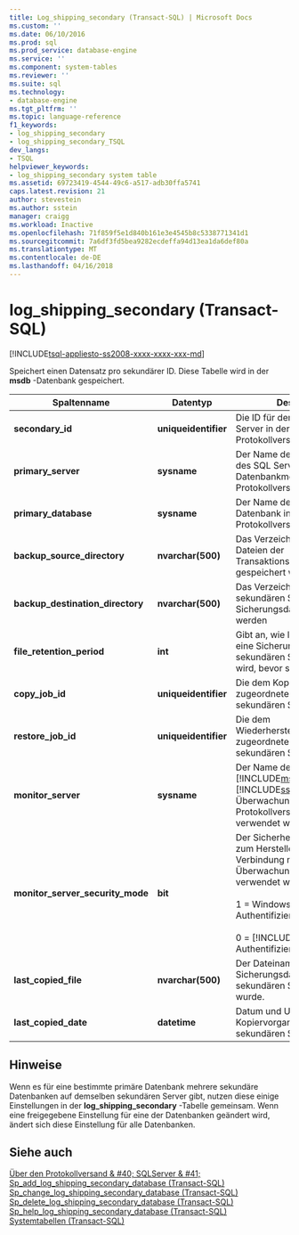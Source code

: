 ```yaml
---
title: Log_shipping_secondary (Transact-SQL) | Microsoft Docs
ms.custom: ''
ms.date: 06/10/2016
ms.prod: sql
ms.prod_service: database-engine
ms.service: ''
ms.component: system-tables
ms.reviewer: ''
ms.suite: sql
ms.technology:
- database-engine
ms.tgt_pltfrm: ''
ms.topic: language-reference
f1_keywords:
- log_shipping_secondary
- log_shipping_secondary_TSQL
dev_langs:
- TSQL
helpviewer_keywords:
- log_shipping_secondary system table
ms.assetid: 69723419-4544-49c6-a517-adb30ffa5741
caps.latest.revision: 21
author: stevestein
ms.author: sstein
manager: craigg
ms.workload: Inactive
ms.openlocfilehash: 71f859f5e1d840b161e3e4545b8c5338771341d1
ms.sourcegitcommit: 7a6df3fd5bea9282ecdeffa94d13ea1da6def80a
ms.translationtype: MT
ms.contentlocale: de-DE
ms.lasthandoff: 04/16/2018
---
```

# <a name="logshippingsecondary-transact-sql"></a>log_shipping_secondary (Transact-SQL)
[!INCLUDE[tsql-appliesto-ss2008-xxxx-xxxx-xxx-md](../../includes/tsql-appliesto-ss2008-xxxx-xxxx-xxx-md.md)]

  Speichert einen Datensatz pro sekundärer ID. Diese Tabelle wird in der **msdb** -Datenbank gespeichert.  
  
|Spaltenname|Datentyp|Description|  
|-----------------|---------------|-----------------|  
|**secondary_id**|**uniqueidentifier**|Die ID für den sekundären Server in der Protokollversandkonfiguration.|  
|**primary_server**|**sysname**|Der Name der primären Instanz des SQL Server-Datenbankmoduls in der Protokollversandkonfiguration|  
|**primary_database**|**sysname**|Der Name der primären Datenbank in der Protokollversandkonfiguration|  
|**backup_source_directory**|**nvarchar(500)**|Das Verzeichnis, in dem die Dateien der Transaktionsprotokollsicherung gespeichert werden.|  
|**backup_destination_directory**|**nvarchar(500)**|Das Verzeichnis auf dem sekundären Server, in das Sicherungsdateien kopiert werden|  
|**file_retention_period**|**int**|Gibt an, wie lange (in Minuten) eine Sicherungsdatei auf dem sekundären Server aufbewahrt wird, bevor sie gelöscht wird|  
|**copy_job_id**|**uniqueidentifier**|Die dem Kopierauftrag zugeordnete ID auf dem sekundären Server|  
|**restore_job_id**|**uniqueidentifier**|Die dem Wiederherstellungsauftrag zugeordnete ID auf dem sekundären Server|  
|**monitor_server**|**sysname**|Der Name der Instanz von der [!INCLUDE[msCoName](../../includes/msconame-md.md)] [!INCLUDE[ssDEnoversion](../../includes/ssdenoversion-md.md)] als Überwachungsserver in der Protokollversandkonfiguration verwendet wird.|  
|**monitor_server_security_mode**|**bit**|Der Sicherheitsmodus, der zum Herstellen einer Verbindung mit dem Überwachungsserver verwendet wird.<br /><br /> 1 = Windows-Authentifizierung<br /><br /> 0 = [!INCLUDE[ssNoVersion](../../includes/ssnoversion-md.md)] Authentifizierung.|  
|**last_copied_file**|**nvarchar(500)**|Der Dateiname der letzten Sicherungsdatei, die auf den sekundären Server kopiert wurde.|  
|**last_copied_date**|**datetime**|Datum und Uhrzeit des letzten Kopiervorgangs auf den sekundären Server|  
  
## <a name="remarks"></a>Hinweise  
 Wenn es für eine bestimmte primäre Datenbank mehrere sekundäre Datenbanken auf demselben sekundären Server gibt, nutzen diese einige Einstellungen in der **log_shipping_secondary** -Tabelle gemeinsam. Wenn eine freigegebene Einstellung für eine der Datenbanken geändert wird, ändert sich diese Einstellung für alle Datenbanken.  
  
## <a name="see-also"></a>Siehe auch  
 [Über den Protokollversand & #40; SQLServer & #41;](../../database-engine/log-shipping/about-log-shipping-sql-server.md)   
 [Sp_add_log_shipping_secondary_database &#40;Transact-SQL&#41;](../../relational-databases/system-stored-procedures/sp-add-log-shipping-secondary-database-transact-sql.md)   
 [Sp_change_log_shipping_secondary_database &#40;Transact-SQL&#41;](../../relational-databases/system-stored-procedures/sp-change-log-shipping-secondary-database-transact-sql.md)   
 [Sp_delete_log_shipping_secondary_database &#40;Transact-SQL&#41;](../../relational-databases/system-stored-procedures/sp-delete-log-shipping-secondary-database-transact-sql.md)   
 [Sp_help_log_shipping_secondary_database &#40;Transact-SQL&#41;](../../relational-databases/system-stored-procedures/sp-help-log-shipping-secondary-database-transact-sql.md)   
 [Systemtabellen &#40;Transact-SQL&#41;](../../relational-databases/system-tables/system-tables-transact-sql.md)  
  
  
